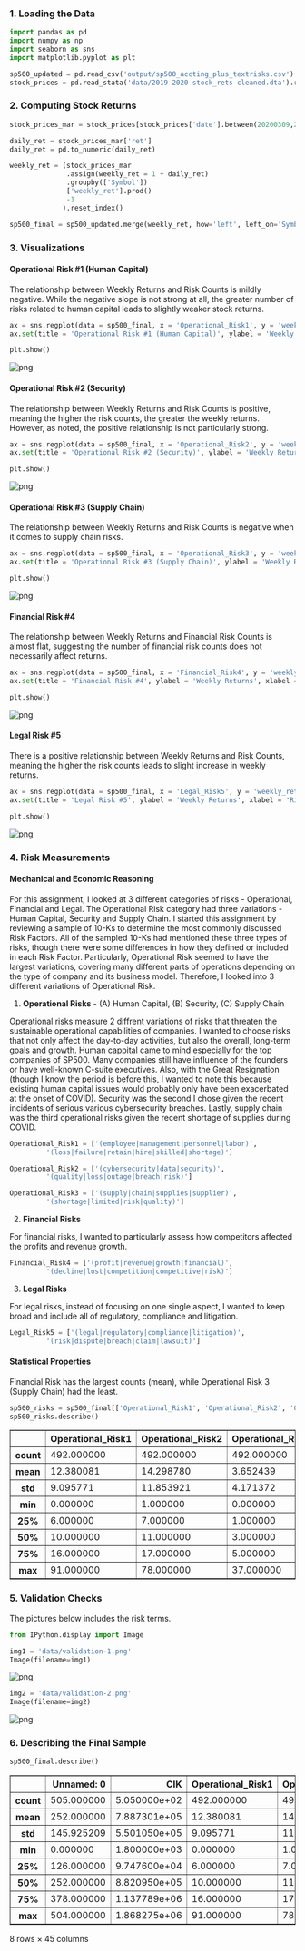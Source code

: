 ### 1. Loading the Data


```python
import pandas as pd
import numpy as np
import seaborn as sns
import matplotlib.pyplot as plt 
```


```python
sp500_updated = pd.read_csv('output/sp500_accting_plus_textrisks.csv')
stock_prices = pd.read_stata('data/2019-2020-stock_rets cleaned.dta').rename(columns = {'ticker':'Symbol'})
```

### 2. Computing Stock Returns


```python
stock_prices_mar = stock_prices[stock_prices['date'].between(20200309,20200313)]
```


```python
daily_ret = stock_prices_mar['ret']
daily_ret = pd.to_numeric(daily_ret)
```


```python
weekly_ret = (stock_prices_mar
              .assign(weekly_ret = 1 + daily_ret)
              .groupby(['Symbol'])
              ['weekly_ret'].prod()
              -1
             ).reset_index()
```


```python
sp500_final = sp500_updated.merge(weekly_ret, how='left', left_on='Symbol', right_on = 'Symbol', indicator='exists', validate='1:1')
```

### 3. Visualizations

#### Operational Risk #1 (Human Capital)

The relationship between Weekly Returns and Risk Counts is mildly negative. While the negative slope is not strong at all, the greater number of risks related to human capital leads to slightly weaker stock returns. 


```python
ax = sns.regplot(data = sp500_final, x = 'Operational_Risk1', y = 'weekly_ret', marker = "+")
ax.set(title = 'Operational Risk #1 (Human Capital)', ylabel = 'Weekly Returns', xlabel = 'Risk Counts')

plt.show()
```


    
![png](output_11_0.png)
    


#### Operational Risk #2 (Security)

The relationship between Weekly Returns and Risk Counts is positive, meaning the higher the risk counts, the greater the weekly returns. However, as noted, the positive relationship is not particularly strong. 


```python
ax = sns.regplot(data = sp500_final, x = 'Operational_Risk2', y = 'weekly_ret', marker = "+")
ax.set(title = 'Operational Risk #2 (Security)', ylabel = 'Weekly Returns', xlabel = 'Risk Counts')

plt.show()
```


    
![png](output_14_0.png)
    


#### Operational Risk #3 (Supply Chain)

The relationship between Weekly Returns and Risk Counts is negative when it comes to supply chain risks.


```python
ax = sns.regplot(data = sp500_final, x = 'Operational_Risk3', y = 'weekly_ret', marker = "+")
ax.set(title = 'Operational Risk #3 (Supply Chain)', ylabel = 'Weekly Returns', xlabel = 'Risk Counts')

plt.show()
```


    
![png](output_17_0.png)
    


#### Financial Risk #4

The relationship between Weekly Returns and Financial Risk Counts is almost flat, suggesting the number of financial risk counts does not necessarily affect returns. 


```python
ax = sns.regplot(data = sp500_final, x = 'Financial_Risk4', y = 'weekly_ret', marker = "+")
ax.set(title = 'Financial Risk #4', ylabel = 'Weekly Returns', xlabel = 'Risk Counts')

plt.show()
```


    
![png](output_20_0.png)
    


#### Legal Risk #5

There is a positive relationship between Weekly Returns and Risk Counts, meaning the higher the risk counts leads to slight increase in weekly returns. 


```python
ax = sns.regplot(data = sp500_final, x = 'Legal_Risk5', y = 'weekly_ret', marker = "+")
ax.set(title = 'Legal Risk #5', ylabel = 'Weekly Returns', xlabel = 'Risk Counts')

plt.show()
```


    
![png](output_23_0.png)
    


### 4. Risk Measurements

#### Mechanical and Economic Reasoning

For this assignment, I looked at 3 different categories of risks - Operational, Financial and Legal. The Operational Risk category had three variations  - Human Capital, Security and Supply Chain. I started this assignment by reviewing a sample of 10-Ks to determine the most commonly discussed Risk Factors. All of the sampled 10-Ks had mentioned these three types of risks, though there were some differences in how they defined or included in each Risk Factor. Particularly, Operational Risk seemed to have the largest variations, covering many different parts of operations depending on the type of company and its business model. Therefore, I looked into 3 different variations of Operational Risk. 

1. **Operational Risks** - (A) Human Capital, (B) Security, (C) Supply Chain

Operational risks measure 2 diffrent variations of risks that threaten the sustainable operational capabilities of companies. I wanted to choose risks that not only affect the day-to-day activities, but also the overall, long-term goals and growth. Human cappital came to mind especially for the top companies of SP500. Many companies still have influence of the founders or have well-known C-suite executives. Also, with the Great Resignation (though I know the period is before this, I wanted to note this because existing human capital issues would probably only have been exacerbated at the onset of COVID). Security was the second I chose given the recent incidents of serious various cybersecurity breaches. Lastly, supply chain was the third operational risks given the recent shortage of supplies during COVID. 

```python
Operational_Risk1 = ['(employee|management|personnel|labor)',
         '(loss|failure|retain|hire|skilled|shortage)']

Operational_Risk2 = ['(cybersecurity|data|security)', 
         '(quality|loss|outage|breach|risk)']

Operational_Risk3 = ['(supply|chain|supplies|supplier)',
         '(shortage|limited|risk|quality)']
```

2. **Financial Risks**

For financial risks, I wanted to particularly assess how competitors affected the profits and revenue growth. 

```python
Financial_Risk4 = ['(profit|revenue|growth|financial)',
         '(decline|lost|competition|competitive|risk)']
```

3. **Legal Risks**

For legal risks, instead of focusing on one single aspect, I wanted to keep broad and include all of regulatory, compliance and litigation. 

```python
Legal_Risk5 = ['(legal|regulatory|compliance|litigation)',
         '(risk|dispute|breach|claim|lawsuit)']
```

#### Statistical Properties

Financial Risk has the largest counts (mean), while Operational Risk 3 (Supply Chain) had the least. 


```python
sp500_risks = sp500_final[['Operational_Risk1', 'Operational_Risk2', 'Operational_Risk3', 'Financial_Risk4', 'Legal_Risk5']]
sp500_risks.describe()
```




<div>
<style scoped>
    .dataframe tbody tr th:only-of-type {
        vertical-align: middle;
    }

    .dataframe tbody tr th {
        vertical-align: top;
    }

    .dataframe thead th {
        text-align: right;
    }
</style>
<table border="1" class="dataframe">
  <thead>
    <tr style="text-align: right;">
      <th></th>
      <th>Operational_Risk1</th>
      <th>Operational_Risk2</th>
      <th>Operational_Risk3</th>
      <th>Financial_Risk4</th>
      <th>Legal_Risk5</th>
    </tr>
  </thead>
  <tbody>
    <tr>
      <th>count</th>
      <td>492.000000</td>
      <td>492.000000</td>
      <td>492.000000</td>
      <td>492.000000</td>
      <td>492.000000</td>
    </tr>
    <tr>
      <th>mean</th>
      <td>12.380081</td>
      <td>14.298780</td>
      <td>3.652439</td>
      <td>37.414634</td>
      <td>13.136179</td>
    </tr>
    <tr>
      <th>std</th>
      <td>9.095771</td>
      <td>11.853921</td>
      <td>4.171372</td>
      <td>25.586378</td>
      <td>13.983543</td>
    </tr>
    <tr>
      <th>min</th>
      <td>0.000000</td>
      <td>1.000000</td>
      <td>0.000000</td>
      <td>1.000000</td>
      <td>0.000000</td>
    </tr>
    <tr>
      <th>25%</th>
      <td>6.000000</td>
      <td>7.000000</td>
      <td>1.000000</td>
      <td>23.000000</td>
      <td>6.000000</td>
    </tr>
    <tr>
      <th>50%</th>
      <td>10.000000</td>
      <td>11.000000</td>
      <td>3.000000</td>
      <td>31.000000</td>
      <td>9.000000</td>
    </tr>
    <tr>
      <th>75%</th>
      <td>16.000000</td>
      <td>17.000000</td>
      <td>5.000000</td>
      <td>42.000000</td>
      <td>14.000000</td>
    </tr>
    <tr>
      <th>max</th>
      <td>91.000000</td>
      <td>78.000000</td>
      <td>37.000000</td>
      <td>171.000000</td>
      <td>135.000000</td>
    </tr>
  </tbody>
</table>
</div>



### 5. Validation Checks

The pictures below includes the risk terms. 


```python
from IPython.display import Image

img1 = 'data/validation-1.png'
Image(filename=img1)
```




    
![png](output_32_0.png)
    




```python
img2 = 'data/validation-2.png'
Image(filename=img2)
```




    
![png](output_33_0.png)
    



### 6. Describing the Final Sample


```python
sp500_final.describe()
```




<div>
<style scoped>
    .dataframe tbody tr th:only-of-type {
        vertical-align: middle;
    }

    .dataframe tbody tr th {
        vertical-align: top;
    }

    .dataframe thead th {
        text-align: right;
    }
</style>
<table border="1" class="dataframe">
  <thead>
    <tr style="text-align: right;">
      <th></th>
      <th>Unnamed: 0</th>
      <th>CIK</th>
      <th>Operational_Risk1</th>
      <th>Operational_Risk2</th>
      <th>Operational_Risk3</th>
      <th>Financial_Risk4</th>
      <th>Legal_Risk5</th>
      <th>gvkey</th>
      <th>lpermno</th>
      <th>fyear</th>
      <th>...</th>
      <th>prof_a</th>
      <th>ppe_a</th>
      <th>cash_a</th>
      <th>xrd_a</th>
      <th>dltt_a</th>
      <th>invopps_FG09</th>
      <th>sales_g</th>
      <th>dv_a</th>
      <th>short_debt</th>
      <th>weekly_ret</th>
    </tr>
  </thead>
  <tbody>
    <tr>
      <th>count</th>
      <td>505.000000</td>
      <td>5.050000e+02</td>
      <td>492.000000</td>
      <td>492.000000</td>
      <td>492.000000</td>
      <td>492.000000</td>
      <td>492.000000</td>
      <td>355.000000</td>
      <td>355.000000</td>
      <td>355.000000</td>
      <td>...</td>
      <td>355.000000</td>
      <td>355.000000</td>
      <td>355.000000</td>
      <td>355.000000</td>
      <td>355.000000</td>
      <td>334.000000</td>
      <td>0.0</td>
      <td>355.000000</td>
      <td>349.000000</td>
      <td>490.000000</td>
    </tr>
    <tr>
      <th>mean</th>
      <td>252.000000</td>
      <td>7.887301e+05</td>
      <td>12.380081</td>
      <td>14.298780</td>
      <td>3.652439</td>
      <td>37.414634</td>
      <td>13.136179</td>
      <td>45305.952113</td>
      <td>53570.729577</td>
      <td>2018.884507</td>
      <td>...</td>
      <td>0.151314</td>
      <td>0.247454</td>
      <td>0.126002</td>
      <td>0.031169</td>
      <td>0.296568</td>
      <td>2.698513</td>
      <td>NaN</td>
      <td>0.025464</td>
      <td>0.112481</td>
      <td>-0.121810</td>
    </tr>
    <tr>
      <th>std</th>
      <td>145.925209</td>
      <td>5.501050e+05</td>
      <td>9.095771</td>
      <td>11.853921</td>
      <td>4.171372</td>
      <td>25.586378</td>
      <td>13.983543</td>
      <td>61170.060945</td>
      <td>30143.136238</td>
      <td>0.320067</td>
      <td>...</td>
      <td>0.074428</td>
      <td>0.218987</td>
      <td>0.138469</td>
      <td>0.050173</td>
      <td>0.181230</td>
      <td>2.107435</td>
      <td>NaN</td>
      <td>0.026991</td>
      <td>0.111168</td>
      <td>0.090491</td>
    </tr>
    <tr>
      <th>min</th>
      <td>0.000000</td>
      <td>1.800000e+03</td>
      <td>0.000000</td>
      <td>1.000000</td>
      <td>0.000000</td>
      <td>1.000000</td>
      <td>0.000000</td>
      <td>1045.000000</td>
      <td>10104.000000</td>
      <td>2018.000000</td>
      <td>...</td>
      <td>-0.323828</td>
      <td>0.009521</td>
      <td>0.002073</td>
      <td>0.000000</td>
      <td>0.000000</td>
      <td>0.405435</td>
      <td>NaN</td>
      <td>0.000000</td>
      <td>0.000000</td>
      <td>-0.610145</td>
    </tr>
    <tr>
      <th>25%</th>
      <td>126.000000</td>
      <td>9.747600e+04</td>
      <td>6.000000</td>
      <td>7.000000</td>
      <td>1.000000</td>
      <td>23.000000</td>
      <td>6.000000</td>
      <td>6286.000000</td>
      <td>19531.500000</td>
      <td>2019.000000</td>
      <td>...</td>
      <td>0.102413</td>
      <td>0.091581</td>
      <td>0.031900</td>
      <td>0.000000</td>
      <td>0.177941</td>
      <td>1.234730</td>
      <td>NaN</td>
      <td>0.000000</td>
      <td>0.028043</td>
      <td>-0.159331</td>
    </tr>
    <tr>
      <th>50%</th>
      <td>252.000000</td>
      <td>8.820950e+05</td>
      <td>10.000000</td>
      <td>11.000000</td>
      <td>3.000000</td>
      <td>31.000000</td>
      <td>9.000000</td>
      <td>13700.000000</td>
      <td>58683.000000</td>
      <td>2019.000000</td>
      <td>...</td>
      <td>0.138699</td>
      <td>0.162561</td>
      <td>0.072171</td>
      <td>0.009526</td>
      <td>0.285137</td>
      <td>2.155533</td>
      <td>NaN</td>
      <td>0.020454</td>
      <td>0.084992</td>
      <td>-0.106716</td>
    </tr>
    <tr>
      <th>75%</th>
      <td>378.000000</td>
      <td>1.137789e+06</td>
      <td>16.000000</td>
      <td>17.000000</td>
      <td>5.000000</td>
      <td>42.000000</td>
      <td>14.000000</td>
      <td>61582.500000</td>
      <td>82620.000000</td>
      <td>2019.000000</td>
      <td>...</td>
      <td>0.186883</td>
      <td>0.336729</td>
      <td>0.166690</td>
      <td>0.042936</td>
      <td>0.390672</td>
      <td>3.301717</td>
      <td>NaN</td>
      <td>0.037617</td>
      <td>0.151231</td>
      <td>-0.064739</td>
    </tr>
    <tr>
      <th>max</th>
      <td>504.000000</td>
      <td>1.868275e+06</td>
      <td>91.000000</td>
      <td>78.000000</td>
      <td>37.000000</td>
      <td>171.000000</td>
      <td>135.000000</td>
      <td>316056.000000</td>
      <td>93436.000000</td>
      <td>2019.000000</td>
      <td>...</td>
      <td>0.390384</td>
      <td>0.928562</td>
      <td>0.694612</td>
      <td>0.336795</td>
      <td>1.071959</td>
      <td>12.164233</td>
      <td>NaN</td>
      <td>0.138594</td>
      <td>0.761029</td>
      <td>0.117748</td>
    </tr>
  </tbody>
</table>
<p>8 rows × 45 columns</p>
</div>



